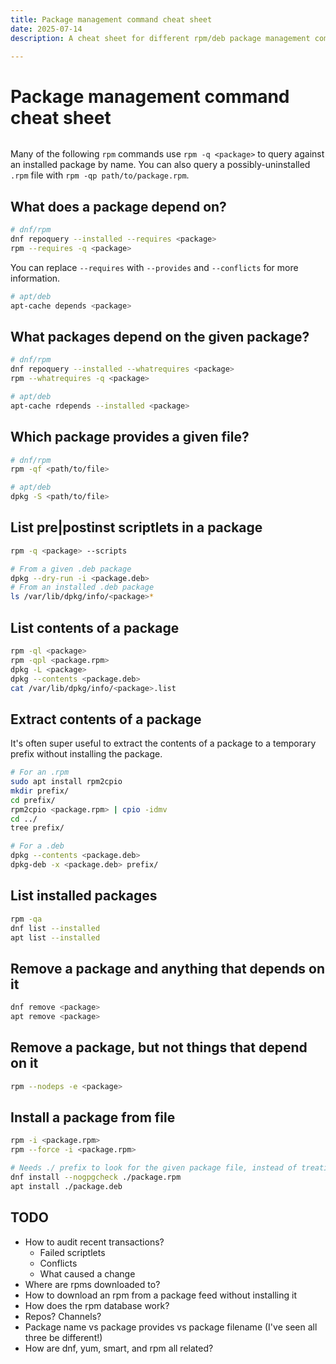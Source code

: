 ```yaml
---
title: Package management command cheat sheet
date: 2025-07-14
description: A cheat sheet for different rpm/deb package management commands

---
```


# Package management command cheat sheet

```{toc}
```

Many of the following `rpm` commands use `rpm -q <package>` to query against an installed package by
name. You can also query a possibly-uninstalled `.rpm` file with `rpm -qp path/to/package.rpm`.

## What does a package depend on?

```sh
# dnf/rpm
dnf repoquery --installed --requires <package>
rpm --requires -q <package>
```

You can replace `--requires` with `--provides` and `--conflicts` for more information.

```sh
# apt/deb
apt-cache depends <package>
```

## What packages depend on the given package?

```sh
# dnf/rpm
dnf repoquery --installed --whatrequires <package>
rpm --whatrequires -q <package>

# apt/deb
apt-cache rdepends --installed <package>
```

## Which package provides a given file?

```sh
# dnf/rpm
rpm -qf <path/to/file>

# apt/deb
dpkg -S <path/to/file>
```

## List pre|postinst scriptlets in a package

```sh
rpm -q <package> --scripts

# From a given .deb package
dpkg --dry-run -i <package.deb>
# From an installed .deb package
ls /var/lib/dpkg/info/<package>*
```

## List contents of a package

```sh
rpm -ql <package>
rpm -qpl <package.rpm>
dpkg -L <package>
dpkg --contents <package.deb>
cat /var/lib/dpkg/info/<package>.list
```

## Extract contents of a package

It's often super useful to extract the contents of a package to a temporary prefix without
installing the package.

```sh
# For an .rpm
sudo apt install rpm2cpio
mkdir prefix/
cd prefix/
rpm2cpio <package.rpm> | cpio -idmv
cd ../
tree prefix/
```

```sh
# For a .deb
dpkg --contents <package.deb>
dpkg-deb -x <package.deb> prefix/
```

## List installed packages

```sh
rpm -qa
dnf list --installed
apt list --installed
```

## Remove a package and anything that depends on it

```sh
dnf remove <package>
apt remove <package>
```

## Remove a package, but not things that depend on it

```sh
rpm --nodeps -e <package>
```

## Install a package from file

```sh
rpm -i <package.rpm>
rpm --force -i <package.rpm>

# Needs ./ prefix to look for the given package file, instead of treating as a package name
dnf install --nogpgcheck ./package.rpm
apt install ./package.deb
```

## TODO

* How to audit recent transactions?
  * Failed scriptlets
  * Conflicts
  * What caused a change
* Where are rpms downloaded to?
* How to download an rpm from a package feed without installing it
* How does the rpm database work?
* Repos? Channels?
* Package name vs package provides vs package filename (I've seen all three be different!)
* How are dnf, yum, smart, and rpm all related?
